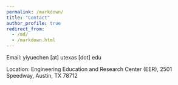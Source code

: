 ```yaml
---
permalink: /markdown/
title: "Contact"
author_profile: true
redirect_from: 
  - /md/
  - /markdown.html
---
```



Email: yiyuechen [at] utexas [dot] edu

Location: Engineering Education and Research Center (EER), 2501 Speedway, Austin, TX 78712
